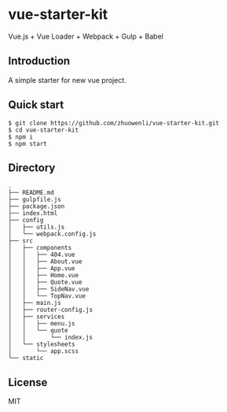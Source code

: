 # vue-starter-kit
Vue.js + Vue Loader + Webpack + Gulp + Babel

## Introduction
A simple starter for new vue project.

## Quick start
    $ git clone https://github.com/zhuowenli/vue-starter-kit.git
    $ cd vue-starter-kit
    $ npm i
    $ npm start

## Directory
    .
    ├── README.md
    ├── gulpfile.js
    ├── package.json
    ├── index.html
    ├── config
    │   ├── utils.js
    │   └── webpack.config.js
    ├── src
    │   ├── components
    │   │   ├── 404.vue
    │   │   ├── About.vue
    │   │   ├── App.vue
    │   │   ├── Home.vue
    │   │   ├── Quote.vue
    │   │   ├── SideNav.vue
    │   │   └── TopNav.vue
    │   ├── main.js
    │   ├── router-config.js
    │   ├── services
    │   │   ├── menu.js
    │   │   └── quote
    │   │       └── index.js
    │   └── stylesheets
    │       └── app.scss
    └── static

## License
MIT